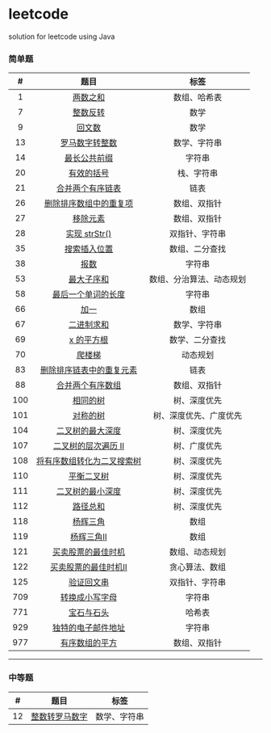 # leetcode
solution for leetcode using Java

### 简单题

|   #   |                                                    题目                                                    |           标签           |
| :---: | :--------------------------------------------------------------------------------------------------------: | :----------------------: |
|   1   |                          [两数之和](<https://leetcode-cn.com/problems/two-sum/>)                           |       数组、哈希表       |
|   7   |                      [整数反转](<https://leetcode-cn.com/problems/reverse-integer/>)                       |           数学           |
|   9   |                      [回文数](<https://leetcode-cn.com/problems/palindrome-number/>)                       |           数学           |
|  13   |                   [罗马数字转整数](<https://leetcode-cn.com/problems/roman-to-integer/>)                   |       数学、字符串       |
|  14   |                 [最长公共前缀](<https://leetcode-cn.com/problems/longest-common-prefix/>)                  |          字符串          |
|  20   |                    [有效的括号](<https://leetcode-cn.com/problems/valid-parentheses/>)                     |        栈、字符串        |
|  21   |               [合并两个有序链表](<https://leetcode-cn.com/problems/merge-two-sorted-lists/>)               |           链表           |
|  26   |     [删除排序数组中的重复项](<https://leetcode-cn.com/problems/remove-duplicates-from-sorted-array/>)      |       数组、双指针       |
|  27   |                       [移除元素](<https://leetcode-cn.com/problems/remove-element/>)                       |       数组、双指针       |
|  28   |                   [实现 strStr()](<https://leetcode-cn.com/problems/implement-strstr/>)                    |      双指针、字符串      |
|  35   |                 [搜索插入位置](<https://leetcode-cn.com/problems/search-insert-position/>)                 |      数组、二分查找      |
|  38   |                         [报数](<https://leetcode-cn.com/problems/count-and-say/>)                          |          字符串          |
|  53   |                     [最大子序和](<https://leetcode-cn.com/problems/maximum-subarray/>)                     | 数组、分治算法、动态规划 |
|  58   |               [最后一个单词的长度](<https://leetcode-cn.com/problems/length-of-last-word/>)                |          字符串          |
|  66   |                            [加一](<https://leetcode-cn.com/problems/plus-one/>)                            |           数组           |
|  67   |                        [二进制求和](<https://leetcode-cn.com/problems/add-binary/>)                        |       数学、字符串       |
|  69   |                          [x 的平方根](<https://leetcode-cn.com/problems/sqrtx/>)                           |      数学、二分查找      |
|  70   |                       [爬楼梯](<https://leetcode-cn.com/problems/climbing-stairs/>)                        |         动态规划         |
|  83   |     [删除排序链表中的重复元素](<https://leetcode-cn.com/problems/remove-duplicates-from-sorted-list/>)     |           链表           |
|  88   |                 [合并两个有序数组](<https://leetcode-cn.com/problems/merge-sorted-array/>)                 |       数组、双指针       |
|  100  |                         [相同的树](<https://leetcode-cn.com/problems/same-tree/>)                          |       树、深度优先       |
|  101  |                       [对称的树](<https://leetcode-cn.com/problems/symmetric-tree/>)                       |  树、深度优先、广度优先  |
|  104  |            [二叉树的最大深度](<https://leetcode-cn.com/problems/maximum-depth-of-binary-tree/>)            |       树、深度优先       |
|  107  |       [二叉树的层次遍历 Ⅱ](<https://leetcode-cn.com/problems/binary-tree-level-order-traversal-ii/>)       |       树、广度优先       |
|  108  | [将有序数组转化为二叉搜索树](https://leetcode-cn.com/problems/convert-sorted-array-to-binary-search-tree/) |       树、深度优先       |
|  110  |                    [平衡二叉树](https://leetcode-cn.com/problems/balanced-binary-tree/)                    |       树、深度优先       |
|  111  |             [二叉树的最小深度](https://leetcode-cn.com/problems/minimum-depth-of-binary-tree/)             |       树、深度优先       |
|  112  |                           [路径总和](https://leetcode-cn.com/problems/path-sum/)                           |       树、深度优先       |
|  118  |                       [杨辉三角](https://leetcode-cn.com/problems/pascals-triangle/)                       |           数组           |
|  119  |                     [杨辉三角Ⅱ](https://leetcode-cn.com/problems/pascals-triangle-ii/)                     |           数组           |
|  121  |          [买卖股票的最佳时机](https://leetcode-cn.com/problems/best-time-to-buy-and-sell-stock/)           |      数组、动态规划      |
|  122  |        [买卖股票的最佳时机Ⅱ](https://leetcode-cn.com/problems/best-time-to-buy-and-sell-stock-ii/)         |      贪心算法、数组      |
|  125  |                      [验证回文串](https://leetcode-cn.com/problems/valid-palindrome/)                      |      双指针、字符串      |
|  709  |                    [转换成小写字母](<https://leetcode-cn.com/problems/to-lower-case/>)                     |          字符串          |
|  771  |                    [宝石与石头](<https://leetcode-cn.com/problems/jewels-and-stones/>)                     |          哈希表          |
|  929  |              [独特的电子邮件地址](<https://leetcode-cn.com/problems/unique-email-addresses/>)              |          字符串          |
|  977  |              [有序数组的平方](<https://leetcode-cn.com/problems/squares-of-a-sorted-array/>)               |       数组、双指针       |


------



### 中等题

|   #   |                                  题目                                  |     标签     |
| :---: | :--------------------------------------------------------------------: | :----------: |
|  12   | [整数转罗马数字](<https://leetcode-cn.com/problems/integer-to-roman/>) | 数学、字符串 |

